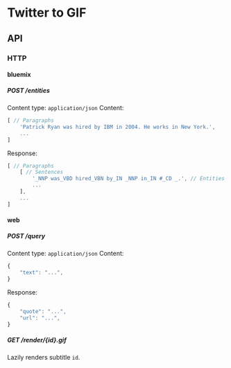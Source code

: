 # Twitter to GIF
## API
### HTTP
#### bluemix
##### POST /entities
Content type: `application/json`
Content:
```js
[ // Paragraphs
	'Patrick Ryan was hired by IBM in 2004. He works in New York.',
	...
]
```
Response:
```js
[ // Paragraphs
	[ // Sentences
		'_NNP was_VBD hired_VBN by_IN _NNP in_IN #_CD _.', // Entities (opaque strings)
		...
	],
	...
]
```
#### web
##### POST /query
Content type: `application/json`
Content:
```js
{
	"text": "...",
}
```
Response:
```js
{
	"quote": "...",
	"url": "...",
}
```
##### GET /render/{id}.gif
Lazily renders subtitle `id`.
